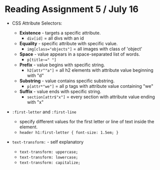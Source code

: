 # Reading Assignment 5 / July 16

- CSS Attribute Selectors:
  - **Existence** - targets a specific attribute.
    - `div[id]` = all divs with an id
  - **Equality** - specific attribute with specific value.
    - `img[class="objects"]` = all images with class of 'object'
  - **Space** - value appears in a space-separated list of words.
    - `p[title~=" "]`
  - **Prefix** - value begins with specific string.
    - `h2[attr^"a"]` = all h2 elements with attribute value beginning with "d"
  - **Substring** - value contains specific substring.
    - `p[attr*"we"]` = all p tags with attribute value containing "we"
  - **Suffix** - value ends with specific string.
    - `section[attr$"x"]` = every section with attribute value ending with "x"

- `:first-letter` and `:first-line`
  - specify different values for the first letter or line of text inside the element.
  - `header h1:first-letter { font-size: 1.5em; }`

- `text-transform:` - self explanatory
  - `text-transform: uppercase;`
  - `text-transform: lowercase;`
  - `text-transform: capitalize;`
